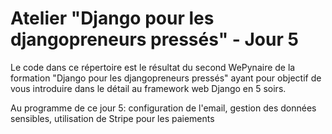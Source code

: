 # Atelier "Django pour les djangopreneurs pressés" - Jour 5

Le code dans ce répertoire est le résultat du second WePynaire de la formation "Django pour les djangopreneurs pressés" ayant pour objectif de vous introduire dans le détail au framework web Django en 5 soirs.

Au programme de ce jour 5: configuration de l'email, gestion des données sensibles, utilisation de Stripe pour les paiements